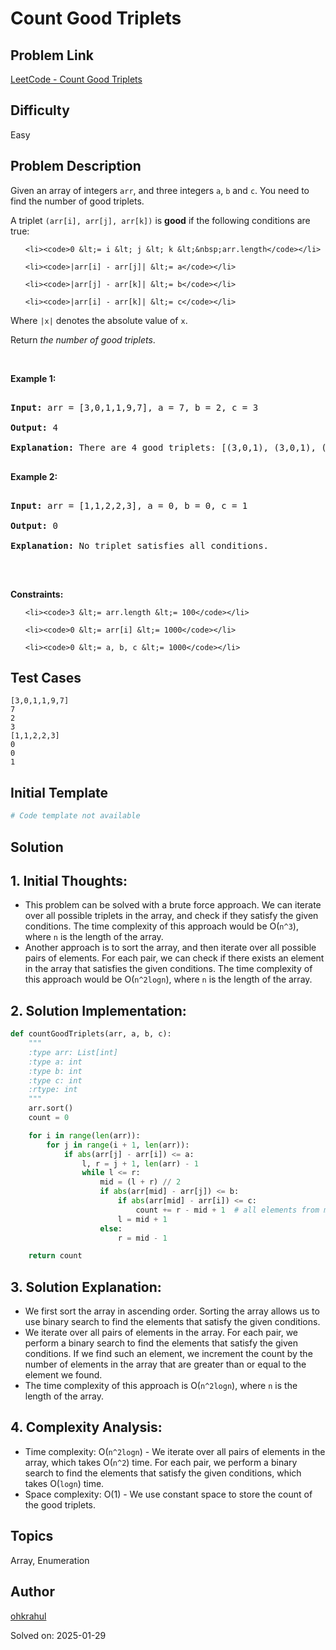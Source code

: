# Count Good Triplets

## Problem Link
[LeetCode - Count Good Triplets](https://leetcode.com/problems/count-good-triplets/)

## Difficulty
Easy

## Problem Description
<p>Given an array of integers <code>arr</code>, and three integers&nbsp;<code>a</code>,&nbsp;<code>b</code>&nbsp;and&nbsp;<code>c</code>. You need to find the number of good triplets.</p>

<p>A triplet <code>(arr[i], arr[j], arr[k])</code>&nbsp;is <strong>good</strong> if the following conditions are true:</p>

<ul>
	<li><code>0 &lt;= i &lt; j &lt; k &lt;&nbsp;arr.length</code></li>
	<li><code>|arr[i] - arr[j]| &lt;= a</code></li>
	<li><code>|arr[j] - arr[k]| &lt;= b</code></li>
	<li><code>|arr[i] - arr[k]| &lt;= c</code></li>
</ul>

<p>Where <code>|x|</code> denotes the absolute value of <code>x</code>.</p>

<p>Return<em> the number of good triplets</em>.</p>

<p>&nbsp;</p>
<p><strong class="example">Example 1:</strong></p>

<pre>
<strong>Input:</strong> arr = [3,0,1,1,9,7], a = 7, b = 2, c = 3
<strong>Output:</strong> 4
<strong>Explanation:</strong>&nbsp;There are 4 good triplets: [(3,0,1), (3,0,1), (3,1,1), (0,1,1)].
</pre>

<p><strong class="example">Example 2:</strong></p>

<pre>
<strong>Input:</strong> arr = [1,1,2,2,3], a = 0, b = 0, c = 1
<strong>Output:</strong> 0
<strong>Explanation: </strong>No triplet satisfies all conditions.
</pre>

<p>&nbsp;</p>
<p><strong>Constraints:</strong></p>

<ul>
	<li><code>3 &lt;= arr.length &lt;= 100</code></li>
	<li><code>0 &lt;= arr[i] &lt;= 1000</code></li>
	<li><code>0 &lt;= a, b, c &lt;= 1000</code></li>
</ul>

## Test Cases
```
[3,0,1,1,9,7]
7
2
3
[1,1,2,2,3]
0
0
1
```

## Initial Template
```python
# Code template not available
```

## Solution
## 1. Initial Thoughts:

- This problem can be solved with a brute force approach. We can iterate over all possible triplets in the array, and check if they satisfy the given conditions. The time complexity of this approach would be O(`n^3`), where `n` is the length of the array.
- Another approach is to sort the array, and then iterate over all possible pairs of elements. For each pair, we can check if there exists an element in the array that satisfies the given conditions. The time complexity of this approach would be O(`n^2logn`), where `n` is the length of the array.

## 2. Solution Implementation:
```python
def countGoodTriplets(arr, a, b, c):
    """
    :type arr: List[int]
    :type a: int
    :type b: int
    :type c: int
    :rtype: int
    """
    arr.sort()
    count = 0

    for i in range(len(arr)):
        for j in range(i + 1, len(arr)):
            if abs(arr[j] - arr[i]) <= a:
                l, r = j + 1, len(arr) - 1
                while l <= r:
                    mid = (l + r) // 2
                    if abs(arr[mid] - arr[j]) <= b:
                        if abs(arr[mid] - arr[i]) <= c:
                            count += r - mid + 1  # all elements from mid to r are good
                        l = mid + 1
                    else:
                        r = mid - 1

    return count
```

## 3. Solution Explanation:

- We first sort the array in ascending order. Sorting the array allows us to use binary search to find the elements that satisfy the given conditions.
- We iterate over all pairs of elements in the array. For each pair, we perform a binary search to find the elements that satisfy the given conditions. If we find such an element, we increment the count by the number of elements in the array that are greater than or equal to the element we found.
- The time complexity of this approach is O(`n^2logn`), where `n` is the length of the array.

## 4. Complexity Analysis:
- Time complexity: O(`n^2logn`) - We iterate over all pairs of elements in the array, which takes O(`n^2`) time. For each pair, we perform a binary search to find the elements that satisfy the given conditions, which takes O(`logn`) time.
- Space complexity: O(1) - We use constant space to store the count of the good triplets.

## Topics
Array, Enumeration

## Author
[ohkrahul](https://github.com/ohkrahul)

Solved on: 2025-01-29
